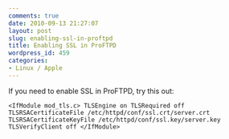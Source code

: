 ```yaml
---
comments: true
date: 2010-09-13 21:27:07
layout: post
slug: enabling-ssl-in-proftpd
title: Enabling SSL in ProFTPD
wordpress_id: 459
categories:
- Linux / Apple
---
```


If you need to enable SSL in ProFTPD, try this out:

`<IfModule mod_tls.c>
TLSEngine on
TLSRequired off
TLSRSACertificateFile /etc/httpd/conf/ssl.crt/server.crt
TLSRSACertificateKeyFile /etc/httpd/conf/ssl.key/server.key
TLSVerifyClient off
</IfModule>`
